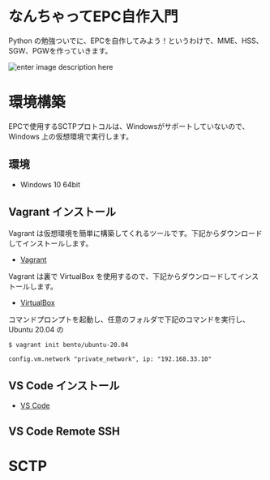 # なんちゃってEPC自作入門
Python の勉強ついでに、EPCを自作してみよう！というわけで、MME、HSS、SGW、PGWを作っていきます。

![enter image description here](https://user-images.githubusercontent.com/1900544/84593371-e17ae600-ae86-11ea-872d-4aaf0fe4bfa1.png)


# 環境構築
EPCで使用するSCTPプロトコルは、Windowsがサポートしていないので、Windows 上の仮想環境で実行します。

## 環境

- Windows 10 64bit

## Vagrant インストール
Vagrant は仮想環境を簡単に構築してくれるツールです。下記からダウンロードしてインストールします。

- [Vagrant](https://www.vagrantup.com/)

Vagrant は裏で VirtualBox を使用するので、下記からダウンロードしてインストールします。

- [VirtualBox](https://www.virtualbox.org/)

コマンドプロンプトを起動し、任意のフォルダで下記のコマンドを実行し、Ubuntu 20.04 の
```
$ vagrant init bento/ubuntu-20.04
```


```
config.vm.network "private_network", ip: "192.168.33.10"
```

## VS Code インストール

- [VS Code](https://azure.microsoft.com/ja-jp/products/visual-studio-code/)

## VS Code Remote SSH 

# SCTP
<!--stackedit_data:
eyJoaXN0b3J5IjpbMTczNTQ0MzY1NCw0OTQ1NzEyMjEsLTEwOD
c2MDY4NTcsLTEwNzQ4MDE5OTgsLTkxMzk4MzI2MSwtNTAyMzMw
NDc3LC04MzM5MTM0NywtMTIxNDYxNzA5OSwtNTIxNzI3Njg1LD
g5MzgzNzU3MSwxNDY5NzM2MzA3LDExNzY1NTQ5NSwxNjk0Mjc0
MTEwXX0=
-->